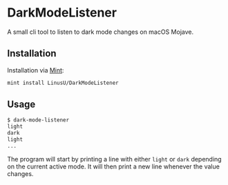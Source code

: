 # DarkModeListener

A small cli tool to listen to dark mode changes on macOS Mojave.

## Installation

Installation via [Mint](https://github.com/yonaskolb/Mint):

```sh
mint install LinusU/DarkModeListener
```

## Usage

```sh
$ dark-mode-listener
light
dark
light
...
```

The program will start by printing a line with either `light` or `dark` depending on the current active mode. It will then print a new line whenever the value changes.
